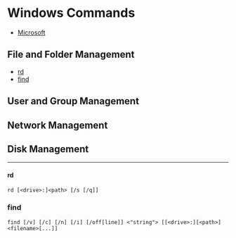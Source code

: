 
# Windows Commands
- [Microsoft](https://learn.microsoft.com/en-us/windows-server/administration/windows-commands/windows-commands)

## File and Folder Management
   * [rd](###rd)
   * [find](###find)


## User and Group Management



## Network Management



## Disk Management



--------------------------------------------------
#### rd
```
rd [<drive>:]<path> [/s [/q]]
```

### find
```
find [/v] [/c] [/n] [/i] [/off[line]] <"string"> [[<drive>:][<path>]<filename>[...]]
```
